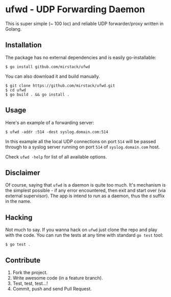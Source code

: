 # ufwd - UDP Forwarding Daemon

This is super simple (~ 100 loc) and reliable UDP forwarder/proxy written in Golang. 

## Installation

The package has no external dependencies and is easily go-installable:

    $ go install gitbub.com/mirstack/ufwd
    
You can also download it and build manually.

    $ git clone https://github.com/mirstack/ufwd.git
    $ cd ufwd
    $ go build . && go install .

## Usage

Here's an example of a forwarding server:

    $ ufwd -addr :514 -dest syslog.domain.com:514
    
In this example all the local UDP connections on port `514` will be passed through to
a syslog server running on port `514` of `syslog.domain.com` host.

Check `ufwd -help` for list of all available options.

## Disclaimer

Of course, saying that `ufwd` is a daemon is quite too much. It's mechanism is the simplest
possible - if any error encountered, then exit and start over (via external supervisor). 
The app is intend to run as a daemon, thus the `d` suffix in the name.

## Hacking

Not much to say. If you wanna hack on `ufwd` just clone the repo and play with the
code. You can run the tests at any time with standard `go test` tool:

    $ go test .

## Contribute

1. Fork the project.
2. Write awesome code (in a feature branch).
3. Test, test, test...!
4. Commit, push and send Pull Request.
